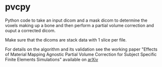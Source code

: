 # pvcpy
Python code to take an input dicom and a mask dicom to determine the voxels making up a bone and then perform a partial volume correction and ouput a corrected dicom.

Make sure that the dicoms are stack data with 1 slice per file.

For details on the algorithm and its validation see the working paper "Effects of Material Mapping Agnostic Partial Volume Correction for Subject Specific Finite Elements Simulations" available on [arXiv](https://arxiv.org/)
